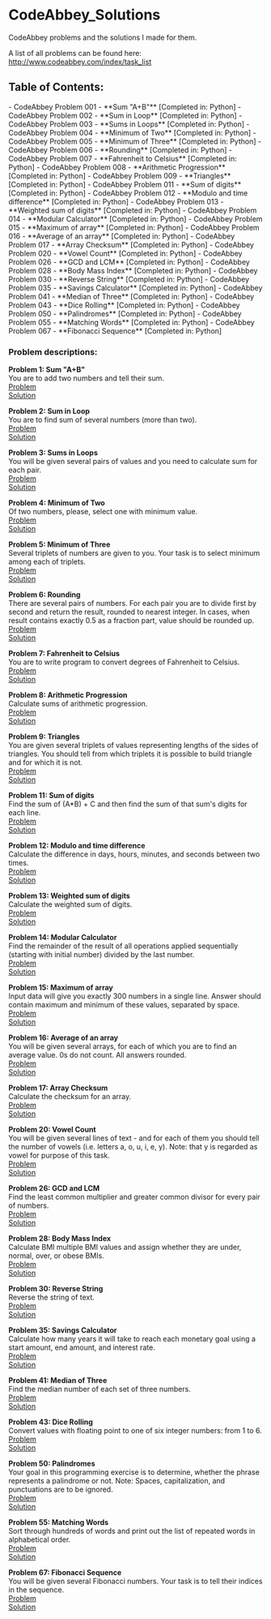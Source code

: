 CodeAbbey_Solutions
===================

CodeAbbey problems and the solutions I made for them.

A list of all problems can be found here: http://www.codeabbey.com/index/task_list

<h2>Table of Contents:</h2>
- CodeAbbey Problem 001 - **Sum "A+B"** [Completed in: Python]
- CodeAbbey Problem 002 - **Sum in Loop** [Completed in: Python]
- CodeAbbey Problem 003 - **Sums in Loops** [Completed in: Python]
- CodeAbbey Problem 004 - **Minimum of Two** [Completed in: Python]
- CodeAbbey Problem 005 - **Minimum of Three** [Completed in: Python]
- CodeAbbey Problem 006 - **Rounding** [Completed in: Python]
- CodeAbbey Problem 007 - **Fahrenheit to Celsius** [Completed in: Python]
- CodeAbbey Problem 008 - **Arithmetic Progression** [Completed in: Python]
- CodeAbbey Problem 009 - **Triangles** [Completed in: Python]
- CodeAbbey Problem 011 - **Sum of digits** [Completed in: Python]
- CodeAbbey Problem 012 - **Modulo and time difference** [Completed in: Python]
- CodeAbbey Problem 013 - **Weighted sum of digits** [Completed in: Python]
- CodeAbbey Problem 014 - **Modular Calculator** [Completed in: Python]
- CodeAbbey Problem 015 - **Maximum of array** [Completed in: Python]
- CodeAbbey Problem 016 - **Average of an array** [Completed in: Python]
- CodeAbbey Problem 017 - **Array Checksum** [Completed in: Python]
- CodeAbbey Problem 020 - **Vowel Count** [Completed in: Python]
- CodeAbbey Problem 026 - **GCD and LCM** [Completed in: Python]
- CodeAbbey Problem 028 - **Body Mass Index** [Completed in: Python]
- CodeAbbey Problem 030 - **Reverse String** [Completed in: Python]
- CodeAbbey Problem 035 - **Savings Calculator** [Completed in: Python]
- CodeAbbey Problem 041 - **Median of Three** [Completed in: Python]
- CodeAbbey Problem 043 - **Dice Rolling** [Completed in: Python]
- CodeAbbey Problem 050 - **Palindromes** [Completed in: Python]
- CodeAbbey Problem 055 - **Matching Words** [Completed in: Python]
- CodeAbbey Problem 067 - **Fibonacci Sequence** [Completed in: Python]

<h3>Problem descriptions:</h3>


<strong>Problem 1: Sum "A+B"</strong>
<BR>
You are to add two numbers and tell their sum. 
<BR>
<a href="http://www.codeabbey.com/index/task_view/sum-of-two">Problem</a>
<BR>
<a href="https://github.com/ArnoldM904/CodeAbbey_Solutions/blob/master/Python/id001-Sum_of_two.py">Solution</a>

<strong>Problem 2: Sum in Loop</strong>
<BR>
You are to find sum of several numbers (more than two).
<BR>
<a href="http://www.codeabbey.com/index/task_view/sum-in-loop">Problem</a>
<BR>
<a href="https://github.com/ArnoldM904/CodeAbbey_Solutions/blob/master/Python/id002-Sum_in_loop.py">Solution</a>

<strong>Problem 3: Sums in Loops</strong>
<BR>
You will be given several pairs of values and you need to calculate sum for each pair. 
<BR>
<a href="http://www.codeabbey.com/index/task_view/sums-in-loop">Problem</a>
<BR>
<a href="https://github.com/ArnoldM904/CodeAbbey_Solutions/blob/master/Python/id003-Sums_in_loop.py">Solution</a>

<strong>Problem 4: Minimum of Two</strong>
<BR>
Of two numbers, please, select one with minimum value.
<BR>
<a href="http://www.codeabbey.com/index/task_view/min-of-two">Problem</a>
<BR>
<a href="https://github.com/ArnoldM904/CodeAbbey_Solutions/blob/master/Python/id004-Minimum_of_Two.py">Solution</a>

<strong>Problem 5: Minimum of Three</strong>
<BR>
Several triplets of numbers are given to you. Your task is to select minimum among each of triplets.
<BR>
<a href="http://www.codeabbey.com/index/task_view/min-of-three">Problem</a>
<BR>
<a href="https://github.com/ArnoldM904/CodeAbbey_Solutions/blob/master/Python/id005-Minimum_of_Three.py">Solution</a>

<strong>Problem 6: Rounding</strong>
<BR>
There are several pairs of numbers. For each pair you are to divide first by second and return the result, rounded to nearest integer.
In cases, when result contains exactly 0.5 as a fraction part, value should be rounded up.
<BR>
<a href="http://www.codeabbey.com/index/task_view/rounding">Problem</a>
<BR>
<a href="https://github.com/ArnoldM904/CodeAbbey_Solutions/blob/master/Python/id006-Rounding.py">Solution</a>

<strong>Problem 7: Fahrenheit to Celsius</strong>
<BR>
You are to write program to convert degrees of Fahrenheit to Celsius.
<BR>
<a href="http://www.codeabbey.com/index/task_view/fahrenheit-celsius">Problem</a>
<BR>
<a href="https://github.com/ArnoldM904/CodeAbbey_Solutions/blob/master/Python/id007-Fahrenheit_to_Celsius.py">Solution</a>

<strong>Problem 8: Arithmetic Progression</strong>
<BR>
Calculate sums of arithmetic progression.
<BR>
<a href="http://www.codeabbey.com/index/task_view/arithmetic-progression">Problem</a>
<BR>
<a href="https://github.com/ArnoldM904/CodeAbbey_Solutions/blob/master/Python/id008-Arithmetic_Progression.py">Solution</a>

<strong>Problem 9: Triangles</strong>
<BR>
You are given several triplets of values representing lengths of the sides of triangles. You should tell from which triplets it is possible to build triangle and for which it is not.
<BR>
<a href="http://www.codeabbey.com/index/task_view/triangles">Problem</a>
<BR>
<a href="https://github.com/ArnoldM904/CodeAbbey_Solutions/blob/master/Python/id009-Triangles.py">Solution</a>

<strong>Problem 11: Sum of digits</strong>
<BR>
Find the sum of (A*B) + C and then find the sum of that sum's digits for each line.
<BR>
<a href="http://www.codeabbey.com/index/task_view/sum-of-digits">Problem</a>
<BR>
<a href="https://github.com/ArnoldM904/CodeAbbey_Solutions/blob/master/Python/id011-Sum_of_digits.py">Solution</a>

<strong>Problem 12: Modulo and time difference</strong>
<BR>
Calculate the difference in days, hours, minutes, and seconds between two times.
<BR>
<a href="http://www.codeabbey.com/index/task_view/modulo-and-time-difference">Problem</a>
<BR>
<a href="">Solution</a>

<strong>Problem 13: Weighted sum of digits</strong>
<BR>
Calculate the weighted sum of digits.
<BR>
<a href="http://www.codeabbey.com/index/task_view/weighted-sum-of-digits">Problem</a>
<BR>
<a href="https://github.com/ArnoldM904/CodeAbbey_Solutions/blob/master/Python/id013-Weighted_sum_of_digits.py">Solution</a>

<strong>Problem 14: Modular Calculator</strong>
<BR>
Find the remainder of the result of all operations applied sequentially (starting with initial number) divided by the last number.
<BR>
<a href="http://www.codeabbey.com/index/task_view/modular-calculator">Problem</a>
<BR>
<a href="https://github.com/ArnoldM904/CodeAbbey_Solutions/blob/master/Python/id014-Modular_Calculator.py">Solution</a>

<strong>Problem 15: Maximum of array</strong>
<BR>
Input data will give you exactly 300 numbers in a single line.
Answer should contain maximum and minimum of these values, separated by space.
<BR>
<a href="http://www.codeabbey.com/index/task_view/maximum-of-array">Problem</a>
<BR>
<a href="https://github.com/ArnoldM904/CodeAbbey_Solutions/blob/master/Python/id015-Maximum_of_array.py">Solution</a>

<strong>Problem 16: Average of an array</strong>
<BR>
You will be given several arrays, for each of which you are to find an average value. 0s do not count. All answers rounded.
<BR>
<a href="http://www.codeabbey.com/index/task_view/average-of-array">Problem</a>
<BR>
<a href="https://github.com/ArnoldM904/CodeAbbey_Solutions/blob/master/Python/id016-Average_of_an_array.py">Solution</a>

<strong>Problem 17: Array Checksum</strong>
<BR>
Calculate the checksum for an array.
<BR>
<a href="http://www.codeabbey.com/index/task_view/array-checksum">Problem</a>
<BR>
<a href="https://github.com/ArnoldM904/CodeAbbey_Solutions/blob/master/Python/id017-Array_Checksum.py">Solution</a>

<strong>Problem 20: Vowel Count</strong>
<BR>
You will be given several lines of text - and for each of them you should tell the number of vowels (i.e. letters a, o, u, i, e, y). Note: that y is regarded as vowel for purpose of this task.
<BR>
<a href="http://www.codeabbey.com/index/task_view/vowel-count">Problem</a>
<BR>
<a href="https://github.com/ArnoldM904/CodeAbbey_Solutions/blob/master/Python/id020-Vowel_Count.py">Solution</a>

<strong>Problem 26: GCD and LCM</strong>
<BR>
Find the least common multiplier and greater common divisor for every pair of numbers.
<BR>
<a href="http://www.codeabbey.com/index/task_view/greatest-common-divisor">Problem</a>
<BR>
<a href="https://github.com/ArnoldM904/CodeAbbey_Solutions/blob/master/Python/id026-GCD_and_LCM.py">Solution</a>

<strong>Problem 28: Body Mass Index</strong>
<BR>
Calculate BMI multiple BMI values and assign whether they are under, normal, over, or obese BMIs.
<BR>
<a href="http://www.codeabbey.com/index/task_view/body-mass-index">Problem</a>
<BR>
<a href="https://github.com/ArnoldM904/CodeAbbey_Solutions/blob/master/Python/id028-Body_Mass_Index.py">Solution</a>

<strong>Problem 30: Reverse String</strong>
<BR>
Reverse the string of text.
<BR>
<a href="http://www.codeabbey.com/index/task_view/reverse-string">Problem</a>
<BR>
<a href="https://github.com/ArnoldM904/CodeAbbey_Solutions/blob/master/Python/id030-Reverse_String.py">Solution</a>

<strong>Problem 35: Savings Calculator</strong>
<BR>
Calculate how many years it will take to reach each monetary goal using a start amount, end amount, and interest rate.
<BR>
<a href="http://www.codeabbey.com/index/task_view/savings-calculator">Problem</a>
<BR>
<a href="https://github.com/ArnoldM904/CodeAbbey_Solutions/blob/master/Python/id035-Savings_Calculator.py">Solution</a>

<strong>Problem 41: Median of Three</strong>
<BR>
Find the median number of each set of three numbers.
<BR>
<a href="http://www.codeabbey.com/index/task_view/median-of-three">Problem</a>
<BR>
<a href="https://github.com/ArnoldM904/CodeAbbey_Solutions/blob/master/Python/id041-Median_of_Three.py">Solution</a>

<strong>Problem 43: Dice Rolling</strong>
<BR>
Convert values with floating point to one of six integer numbers: from 1 to 6.
<BR>
<a href="http://www.codeabbey.com/index/task_view/dice-rolling">Problem</a>
<BR>
<a href="https://github.com/ArnoldM904/CodeAbbey_Solutions/blob/master/Python/id043-Dice_Rolling.py">Solution</a>

<strong>Problem 50: Palindromes</strong>
<BR>
Your goal in this programming exercise is to determine, whether the phrase represents a palindrome or not.
Note: Spaces, capitalization, and punctuations are to be ignored.
<BR>
<a href="http://www.codeabbey.com/index/task_view/palindromes">Problem</a>
<BR>
<a href="https://github.com/ArnoldM904/CodeAbbey_Solutions/blob/master/Python/id050-Palindromes.py">Solution</a>

<strong>Problem 55: Matching Words</strong>
<BR>
Sort through hundreds of words and print out the list of repeated words in alphabetical order.
<BR>
<a href="http://www.codeabbey.com/index/task_view/matching-words">Problem</a>
<BR>
<a href="https://github.com/ArnoldM904/CodeAbbey_Solutions/blob/master/Python/id055-Matching_Words.py">Solution</a>

<strong>Problem 67: Fibonacci Sequence</strong>
<BR>
You will be given several Fibonacci numbers. Your task is to tell their indices in the sequence.
<BR>
<a href="http://www.codeabbey.com/index/task_view/fibonacci-sequence">Problem</a>
<BR>
<a href="https://github.com/ArnoldM904/CodeAbbey_Solutions/blob/master/Python/id067-Fibonacci_Sequence.py">Solution</a>
